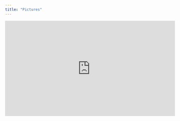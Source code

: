 ```yaml
---
title: "Pictures"
---
```


<iframe width="560" height="315" src="https://www.youtube.com/embed/7orJ0fY0zcs" frameborder="0" allow="autoplay; encrypted-media" allowfullscreen></iframe>

